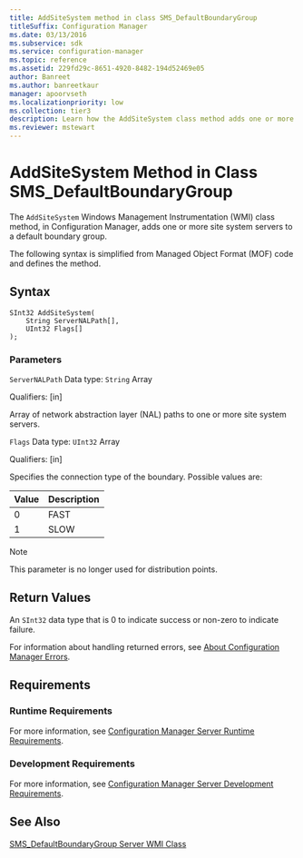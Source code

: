 ```yaml
---
title: AddSiteSystem method in class SMS_DefaultBoundaryGroup
titleSuffix: Configuration Manager
ms.date: 03/13/2016
ms.subservice: sdk
ms.service: configuration-manager
ms.topic: reference
ms.assetid: 229fd29c-8651-4920-8482-194d52469e05
author: Banreet
ms.author: banreetkaur
manager: apoorvseth
ms.localizationpriority: low
ms.collection: tier3
description: Learn how the AddSiteSystem class method adds one or more site system servers to a default boundary group.
ms.reviewer: mstewart
---
```

# AddSiteSystem Method in Class SMS_DefaultBoundaryGroup
 The `AddSiteSystem` Windows Management Instrumentation (WMI) class method, in Configuration Manager, adds one or more site system servers to a default boundary group.

 The following syntax is simplified from Managed Object Format (MOF) code and defines the method.

## Syntax

```
SInt32 AddSiteSystem(
    String ServerNALPath[],
    UInt32 Flags[]
);
```

### Parameters
 `ServerNALPath`
 Data type: `String` Array

 Qualifiers: [in]

 Array of network abstraction layer (NAL) paths to one or more site system servers.

 `Flags`
 Data type: `UInt32` Array

 Qualifiers: [in]

 Specifies the connection type of the boundary. Possible values are:

|Value|Description|
|---|---|
|0|FAST|
|1|SLOW|

> [!NOTE]
> This parameter is no longer used for distribution points.

## Return Values
 An `SInt32` data type that is 0 to indicate success or non-zero to indicate failure.

 For information about handling returned errors, see [About Configuration Manager Errors](../../../../../develop/core/understand/about-configuration-manager-errors.md).

## Requirements

### Runtime Requirements
 For more information, see [Configuration Manager Server Runtime Requirements](../../../../../develop/core/reqs/server-runtime-requirements.md).

### Development Requirements
 For more information, see [Configuration Manager Server Development Requirements](../../../../../develop/core/reqs/server-development-requirements.md).

## See Also
 [SMS_DefaultBoundaryGroup Server WMI Class](../../../../../develop/reference/core/servers/configure/sms-defaultboundarygroup-server-wmi-class.md)
